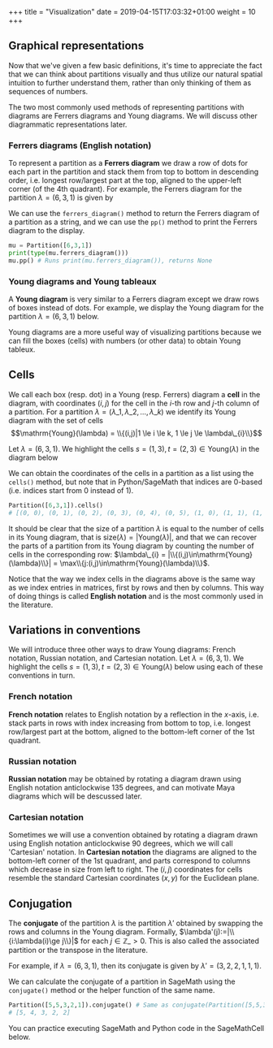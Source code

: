 +++
title = "Visualization"
date =  2019-04-15T17:03:32+01:00
weight = 10
+++

## Graphical representations

Now that we've given a few basic definitions, it's time to appreciate the fact that we can think about partitions visually and thus utilize our natural spatial intuition to further understand them, rather than only thinking of them as sequences of numbers.

The two most commonly used methods of representing partitions with diagrams are Ferrers diagrams and Young diagrams. We will discuss other diagrammatic representations later.

### Ferrers diagrams (English notation)

To represent a partition as a **Ferrers diagram** we draw a row of dots for each part in the partition and stack them from top to bottom in descending order, i.e. longest row/largest part at the top, aligned to the upper-left corner (of the 4th quadrant). For example, the Ferrers diagram for the partition $\lambda = (6,3,1)$ is given by

<script type="text/tikz">
  \begin{tikzpicture}
    \filldraw (0,0) circle (.2);\filldraw (1,0) circle (.2);\filldraw (2,0) circle (.2);\filldraw (3,0) circle (.2);\filldraw (4,0) circle (.2);\filldraw (5,0) circle (.2);\filldraw (0,-1) circle (.2);\filldraw (1,-1) circle (.2);\filldraw (2,-1) circle (.2);\filldraw (0,-2) circle (.2);
  \end{tikzpicture}
</script>

We can use the `ferrers_diagram()` method to return the Ferrers diagram of a partition as a string, and we can use the `pp()` method to print the Ferrers diagram to the display.

```python
mu = Partition([6,3,1])
print(type(mu.ferrers_diagram()))
mu.pp() # Runs print(mu.ferrers_diagram()), returns None
```

### Young diagrams and Young tableaux

A **Young diagram** is very similar to a Ferrers diagram except we draw rows of boxes instead of dots. For example, we display the Young diagram for the partition $\lambda = (6,3,1)$ below.

<script type="text/tikz">
  \begin{tikzpicture}
    \draw (0,0) -- (6,0);\draw (0,-1) -- (6,-1);\draw (0,-2) -- (3,-2);\draw (0,-3) -- (1,-3);\draw (1,0) -- (1,-3);\draw (2,0) -- (2,-2);\draw (3,0) -- (3,-2);\draw (4,0) -- (4,-1);\draw (5,0) -- (5,-1);\draw (6,0) -- (6,-1);\draw (0,0) -- (0,-3);
  \end{tikzpicture}
</script>

Young diagrams are a more useful way of visualizing partitions because we can fill the boxes (cells) with numbers (or other data) to obtain Young tableux.

## Cells

We call each box (resp. dot) in a Young (resp. Ferrers) diagram a **cell** in the diagram, with coordinates $(i,j)$ for the cell in the $i$-th row and $j$-th column of a partition. For a partition $\lambda=(\lambda\_{1},\lambda\_{2},\ldots,\lambda\_{k})$ we identify its Young diagram with the set of cells $$\mathrm{Young}(\lambda) = \\{(i,j)|1 \le i \le k, 1 \le j \le \lambda\_{i}\\}$$

Let $\lambda = (6,3,1)$. We highlight the cells $s = (1,3), t = (2,3) \in \mathrm{Young}(\lambda)$ in the diagram below

<script type="text/tikz">
  \begin{tikzpicture}
    \draw (0,0) -- (6,0);\draw (0,-1) -- (6,-1);\draw (0,-2) -- (3,-2);\draw (0,-3) -- (1,-3);\draw (1,0) -- (1,-3);\draw (2,0) -- (2,-2);\draw (3,0) -- (3,-2);\draw (4,0) -- (4,-1);\draw (5,0) -- (5,-1);\draw (6,0) -- (6,-1);\draw (0,0) -- (0,-3);
    \begin{scope}[font=\Large]
	  \draw (2.5, -0.5) node{s};\draw (2.5, -1.5) node{t};
	\end{scope}
  \end{tikzpicture}
</script>

We can obtain the coordinates of the cells in a partition as a list using the `cells()` method, but note that in Python/SageMath that indices are $0$-based (i.e. indices start from $0$ instead of $1$).

```python
Partition([6,3,1]).cells()
# [(0, 0), (0, 1), (0, 2), (0, 3), (0, 4), (0, 5), (1, 0), (1, 1), (1, 2), (2, 0)]
```

It should be clear that the size of a partition $\lambda$ is equal to the number of cells in its Young diagram, that is $\mathrm{size}(\lambda) = |\mathrm{Young}(\lambda)|$, and that we can recover the parts of a partition from its Young diagram by counting the number of cells in the corresponding row: $\lambda\_{i} = |\\{(i,j)\in\mathrm{Young}(\lambda)\\}| = \max\\{j:(i,j)\in\mathrm{Young}(\lambda)\\}$.

Notice that the way we index cells in the diagrams above is the same way as we index entries in matrices, first by rows and then by columns. This way of doing things is called **English notation** and is the most commonly used in the literature.

## Variations in conventions

We will introduce three other ways to draw Young diagrams: French notation, Russian notation, and Cartesian notation. Let $\lambda = (6,3,1)$. We highlight the cells $s = (1,3), t = (2,3) \in \mathrm{Young}(\lambda)$ below using each of these conventions in turn.

### French notation

**French notation** relates to English notation by a reflection in the $x$-axis, i.e. stack parts in rows with index increasing from bottom to top, i.e. longest row/largest part at the bottom, aligned to the bottom-left corner of the 1st quadrant.

<script type="text/tikz">
  \begin{tikzpicture}
    \draw (0,0) -- (6,0);\draw (0,1) -- (6,1);\draw (0,2) -- (3,2);\draw (0,3) -- (1,3);\draw (1,0) -- (1,3);\draw (2,0) -- (2,2);\draw (3,0) -- (3,2);\draw (4,0) -- (4,1);\draw (5,0) -- (5,1);\draw (6,0) -- (6,1);\draw (0,0) -- (0,3);
    \begin{scope}[font=\Large]
	  \draw (2.5, 0.5) node{s};\draw (2.5, 1.5) node{t};
	\end{scope}
  \end{tikzpicture}
</script>

### Russian notation

**Russian notation** may be obtained by rotating a diagram drawn using English notation anticlockwise 135 degrees, and can motivate Maya diagrams which will be descussed later.

<script type="text/tikz">
  \begin{tikzpicture}
    \begin{scope}[rotate=135]
    \draw (0,0) -- (6,0);\draw (0,-1) -- (6,-1);\draw (0,-2) -- (3,-2);\draw (0,-3) -- (1,-3);\draw (1,0) -- (1,-3);\draw (2,0) -- (2,-2);\draw (3,0) -- (3,-2);\draw (4,0) -- (4,-1);\draw (5,0) -- (5,-1);\draw (6,0) -- (6,-1);\draw (0,0) -- (0,-3);
	\end{scope}
	\begin{scope}[scale=1.4142, font=\Large]
	  \draw (-1, 1.5) node{s};\draw (-0.5, 2) node{t};
	\end{scope}
  \end{tikzpicture}
</script>

### Cartesian notation

Sometimes we will use a convention obtained by rotating a diagram drawn using English notation anticlockwise 90 degrees, which we will call 'Cartesian' notation. In **Cartesian notation** the diagrams are aligned to the bottom-left corner of the 1st quadrant, and parts correspond to columns which decrease in size from left to right. The $(i,j)$ coordinates for cells resemble the standard Cartesian coordinates $(x,y)$ for the Euclidean plane.

<script type="text/tikz">
  \begin{tikzpicture}
    \draw (0,0) -- (0,6);\draw (1,0) -- (1,6);\draw (2,0) -- (2,3);\draw (3,0) -- (3,1);\draw (0,1) -- (3,1);\draw (0,2) -- (2,2);\draw (0,3) -- (2,3);\draw (0,4) -- (1,4);\draw (0,5) -- (1,5);\draw (0,6) -- (1,6);\draw (0,0) -- (3,0);
    \begin{scope}[font=\Large]
	  \draw (0.5, 2.5) node{s};\draw (1.5, 2.5) node{t};
	\end{scope}
  \end{tikzpicture}
</script>

## Conjugation

The **conjugate** of the partition $\lambda$ is the partition $\lambda'$ obtained by swapping the rows and columns in the Young diagram. Formally, $\lambda'(j):=|\\{i:\lambda(i)\ge j\\}|$ for each $j\in \mathbb{Z}\_{>0}$. This is also called the associated partition or the transpose in the literature.

For example, if $\lambda = (6,3,1)$, then its conjugate is given by $\lambda'=(3, 2, 2, 1, 1, 1)$.

<script type="text/tikz">
  \begin{tikzpicture}
    \begin{scope}[shift={(-7,0)}, local bounding box=scope1]
      \draw (0,0) -- (6,0);\draw (0,-1) -- (6,-1);\draw (0,-2) -- (3,-2);\draw (0,-3) -- (1,-3);\draw (1,0) -- (1,-3);\draw (2,0) -- (2,-2);\draw (3,0) -- (3,-2);\draw (4,0) -- (4,-1);\draw (5,0) -- (5,-1);\draw (6,0) -- (6,-1);\draw (0,0) -- (0,-3);
    \end{scope}
    \begin{scope}[font=\Large, shift={(scope1.north)}]
	  \draw (0,0.5) node{$\lambda = (6,3,1)$};
    \end{scope}
    \begin{scope}[shift={(5,0)}, local bounding box=scope2]
      \draw (0,0) -- (3,0);\draw (0,-1) -- (3,-1);\draw (0,-2) -- (2,-2);\draw (0,-3) -- (2,-3);\draw (0,-4) -- (1,-4);\draw (0,-5) -- (1,-5);\draw (0,-6) -- (1,-6);\draw (1,0) -- (1,-6);\draw (2,0) -- (2,-3);\draw (3,0) -- (3,-1);\draw (0,0) -- (0,-6);
    \end{scope}
    \begin{scope}[font=\Large, shift={(scope2.north)}]
      \draw (0,0.5) node{$\lambda'=(3, 2, 2, 1, 1, 1)$};
    \end{scope}
    \begin{scope}[font=\Large, shift={(0,-2)}]
      \draw (2, 1) node{conjugation};
      \draw[->] (0,0.5) -- (4,0.5);
      \draw[->] (4,0) -- (0,0);
	\end{scope}
  \end{tikzpicture}
</script>

We can calculate the conjugate of a partition in SageMath using the `conjugate()` method or the helper function of the same name.

```python
Partition([5,5,3,2,1]).conjugate() # Same as conjugate(Partition([5,5,3,2,1])) 
# [5, 4, 3, 2, 2]
```

You can practice executing SageMath and Python code in the SageMathCell below.

<div class="sage">
  <script type="text/x-sage">
mu = Partition([6,3,1]) # You can edit this code yourself
print(type(mu.ferrers_diagram()))
mu.pp()
print(Partition([5,5,3,2,1]).conjugate())
print(conjugate(Partition([5,5,3,2,1])))
print(type(Partition([5,5,3,2,1]).conjugate()))
print(type(conjugate(Partition([5,5,3,2,1]))))
  </script>
</div>